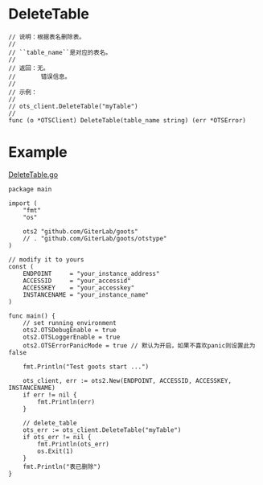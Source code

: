 DeleteTable
=========

	// 说明：根据表名删除表。
	//
	// ``table_name``是对应的表名。
	//
	// 返回：无。
	//       错误信息。
	//
	// 示例：
	//
	// ots_client.DeleteTable("myTable")
	//
	func (o *OTSClient) DeleteTable(table_name string) (err *OTSError)

Example
=======
[DeleteTable.go](https://github.com/GiterLab/goots/blob/master/example/2-DeleteTable.go)

	package main
	
	import (
		"fmt"
		"os"
	
		ots2 "github.com/GiterLab/goots"
		// . "github.com/GiterLab/goots/otstype"
	)
	
	// modify it to yours
	const (
		ENDPOINT     = "your_instance_address"
		ACCESSID     = "your_accessid"
		ACCESSKEY    = "your_accesskey"
		INSTANCENAME = "your_instance_name"
	)
	
	func main() {
		// set running environment
		ots2.OTSDebugEnable = true
		ots2.OTSLoggerEnable = true
		ots2.OTSErrorPanicMode = true // 默认为开启，如果不喜欢panic则设置此为false
	
		fmt.Println("Test goots start ...")
	
		ots_client, err := ots2.New(ENDPOINT, ACCESSID, ACCESSKEY, INSTANCENAME)
		if err != nil {
			fmt.Println(err)
		}
	
		// delete_table
		ots_err := ots_client.DeleteTable("myTable")
		if ots_err != nil {
			fmt.Println(ots_err)
			os.Exit(1)
		}
		fmt.Println("表已删除")
	}